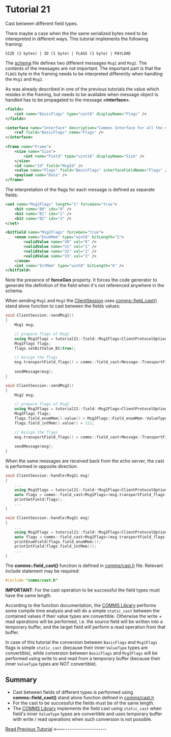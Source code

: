 # Tutorial 21
Cast between different field types.

There maybe a case when the the same serialized bytes need to be interepreted in different ways. This tutorial
implements the following framing:

```
SIZE (2 bytes) | ID (1 byte) | FLAGS (1 byte) | PAYLOAD
```

The [schema](dsl/schema.xml) file defines two different messages `Msg1` and `Msg2`. The contents
of the messages are not important. The important part is that the `FLAGS` byte in 
the framing needs to be interpreted differently when handling the `Msg1` and `Msg2`.

As was already described in one of the previous tutorials the value which resides in the framing, but needs 
to be available when message object is handled has to be propagated to the message **&lt;interface&gt;**.

```xml
<fields>
    <int name="BasicFlags" type="uint8" displayName="Flags" />
</fields>

<interface name="Interface" description="Common Interface for all the messages.">
    <ref field="BasicFlags" name="Flags" />
</interface>    
    
<frame name="Frame">
    <size name="Size">
        <int name="Field" type="uint16" displayName="Size" />
    </size>
    <id name="Id" field="MsgId" />
    <value name="Flags" field="BasicFlags" interfaceFieldName="Flags" />
    <payload name="Data" />
</frame>
```

The interpretation of the flags for each message is defined as separate fields:
```xml
<set name="Msg1Flags" length="1" forceGen="true">
    <bit name="B0" idx="0" />
    <bit name="B1" idx="1" />
    <bit name="B2" idx="2" />
</set>

<bitfield name="Msg2Flags" forceGen="true">
    <enum name="EnumMem" type="uint8" bitLength="2">
        <validValue name="V0" val="0" />
        <validValue name="V1" val="1" />
        <validValue name="V2" val="2" />
        <validValue name="V3" val="3" />
    </enum>
    <int name="IntMem" type="uint8" bitLength="6" />
</bitfield>  
```
Note the presence of **forceGen** property. It forces the code generator to 
generate the definition of the field when it's not referenced anywhere in the 
schema.

When sending `Msg1` and `Msg2` the [ClientSession](src/ClientSession.cpp) uses
[comms::field_cast()](https://commschamp.github.io/comms_doc/cast_8h.html) stand alone function
to cast between the fields values:
```cpp
void ClientSession::sendMsg1()
{
    Msg1 msg;

    // prepare flags of Msg1
    using Msg1Flags = tutorial21::field::Msg1Flags<ClientProtocolOptions>;
    Msg1Flags flags;
    flags.setBitValue_B1(true);

    // Assign the flags
    msg.transportField_flags() = comms::field_cast<Message::TransportField_flags>(flags);
    
    sendMessage(msg);
}

void ClientSession::sendMsg2()
{
    Msg2 msg;

    // prepare flags of Msg2
    using Msg2Flags = tutorial21::field::Msg2Flags<ClientProtocolOptions>;
    Msg2Flags flags;
    flags.field_enumMem().value() = Msg2Flags::Field_enumMem::ValueType::V1;
    flags.field_intMem().value() = 111;

    // Assign the flags
    msg.transportField_flags() = comms::field_cast<Message::TransportField_flags>(flags);
    
    sendMessage(msg);
}
```

When the same messages are received back from the echo server, the cast is performed in opposite
direction:
```cpp
void ClientSession::handle(Msg1& msg)
{
    ...
    using Msg1Flags = tutorial21::field::Msg1Flags<ClientProtocolOptions>;
    auto flags = comms::field_cast<Msg1Flags>(msg.transportField_flags());
    printSetField(flags);
    ...
}

void ClientSession::handle(Msg2& msg)
{
    ...
    using Msg2Flags = tutorial21::field::Msg2Flags<ClientProtocolOptions>;
    auto flags = comms::field_cast<Msg2Flags>(msg.transportField_flags());
    printEnumField(flags.field_enumMem());
    printIntField(flags.field_intMem());
    ...
}
```

The **comms::field_cast()** function is defined in [comms/cast.h](https://commschamp.github.io/comms_doc/cast_8h.html)
file. Relevant include statement may be required:
```cpp
#include "comms/cast.h"
```

**IMPORTANT**: For the cast operation to be successful the field types must have the 
same length.

According to the function documentation, the [COMMS Library](https://github.com/commschamp/comms) 
performs some compile time analysis and will do a simple `static_cast` between the contained values 
if their value types are convertible. Otherwise the write + read operations will be performed, i.e. the source field 
will be written into a temporary buffer, and the target field will perform a read operation from that buffer. 

In case of this tutorial the conversion between `BasicFlags` and `Msg1Flags` flags is simple `static_cast` 
(because their inner `ValueType` types are convertible), 
while conversion between `BasicFlags` and `Msg2Flags` will be performed using write to and read from 
a temporary buffer (because their inner `ValueType` types are NOT convertible).

## Summary

- Cast between fields of different types is performed using **comms::field_cast()**
  stand alone function defined in [comms/cast.h](https://commschamp.github.io/comms_doc/cast_8h.html)
- For the cast to be successful the fields must be of the same length.
- The [COMMS Library](https://github.com/commschamp/comms) implements the field cast using 
  `static_cast` when field's inner `ValueType` types are convertible and uses temporary buffer
  with write / read operations when such conversion is not possible.

[Read Previous Tutorial](../tutorial20) &lt;-----------------------

